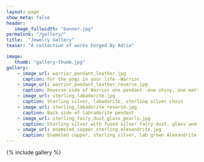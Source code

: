 ```yaml
---
layout: page
show_meta: false
header:
   image_fullwidth: "banner.jpg"
permalink: "/gallery/"
title:  "Jewelry Gallery"
teaser: "A collection of works Forged By Adria"

image:
   thumb: "gallery-thumb.jpg"
gallery:
    - image_url: warrior_pendant_leather.jpg
      caption: For the yogi in your life--Warrior 
    - image_url: warrior_pendant_leather_reverse.jpg
      caption: Reverse side of Warrior one pendant--one shiny, one matte--to match your mood.
    - image_url: sterling_labadorite.jpg
      caption: Sterling silver, labadorite, sterling silver chain 
    - image_url: sterling_labadorite_reverse.jpg
      caption: Back side of labradorite pendant
    - image_url: sterling_fairy_dust_glass_pearls.jpg
      caption: Sterling silver with fused silver fairy dust, glass and pearls
    - image_url: enameled_copper_sterling_alexandrite.jpg
      caption: Enameled copper, sterling silver, lab grown Alexandrite
---
```


{% include gallery %}